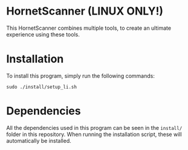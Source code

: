 # HornetScanner (LINUX ONLY!)
This HornetScanner combines multiple tools, to create an ultimate experience using these tools.

# Installation
To install this program, simply run the following commands:

```sudo ./install/setup_li.sh```

# Dependencies
All the dependencies used in this program can be seen in the `install/` folder in this repository.
When running the installation script, these will automatically be installed.
